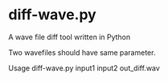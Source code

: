 # diff-wave.py
A wave file diff tool written in Python

Two wavefiles should have same parameter.

Usage
  diff-wave.py input1 input2 out_diff.wav
